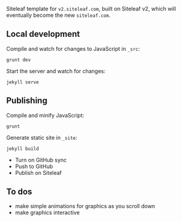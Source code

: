 Siteleaf template for `v2.siteleaf.com`, built on Siteleaf v2, which will eventually become the new `siteleaf.com`.

## Local development

Compile and watch for changes to JavaScript in `_src`:

```
grunt dev
```

Start the server and watch for changes:

```
jekyll serve
```


## Publishing

Compile and minify JavaScript:

```
grunt
```

Generate static site in `_site`:

```
jekyll build
```

- Turn on GitHub sync
- Push to GitHub
- Publish on Siteleaf


## To dos

- make simple animations for graphics as you scroll down
- make graphics interactive